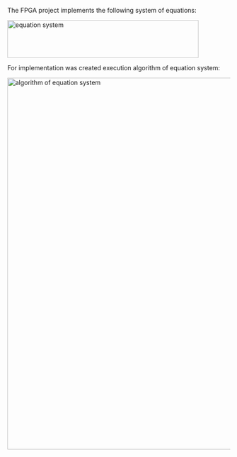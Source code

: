 The FPGA project implements the following system of equations:

<img width="432" height="85" alt="equation system" src="https://github.com/user-attachments/assets/98ff5e94-28f4-461a-95e5-ccd986c62df5" />

For implementation was created execution algorithm of equation system: 

<img width="614" height="838" alt="algorithm of equation system" src="https://github.com/user-attachments/assets/8dd772e1-fd6a-4355-a5be-2267fbb9f982" />




